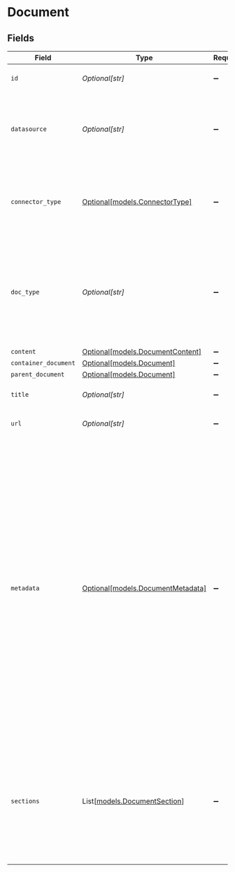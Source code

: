 # Document


## Fields

| Field                                                                                                                                                                                                                                                                                                                                                                                                                | Type                                                                                                                                                                                                                                                                                                                                                                                                                 | Required                                                                                                                                                                                                                                                                                                                                                                                                             | Description                                                                                                                                                                                                                                                                                                                                                                                                          | Example                                                                                                                                                                                                                                                                                                                                                                                                              |
| -------------------------------------------------------------------------------------------------------------------------------------------------------------------------------------------------------------------------------------------------------------------------------------------------------------------------------------------------------------------------------------------------------------------- | -------------------------------------------------------------------------------------------------------------------------------------------------------------------------------------------------------------------------------------------------------------------------------------------------------------------------------------------------------------------------------------------------------------------- | -------------------------------------------------------------------------------------------------------------------------------------------------------------------------------------------------------------------------------------------------------------------------------------------------------------------------------------------------------------------------------------------------------------------- | -------------------------------------------------------------------------------------------------------------------------------------------------------------------------------------------------------------------------------------------------------------------------------------------------------------------------------------------------------------------------------------------------------------------- | -------------------------------------------------------------------------------------------------------------------------------------------------------------------------------------------------------------------------------------------------------------------------------------------------------------------------------------------------------------------------------------------------------------------- |
| `id`                                                                                                                                                                                                                                                                                                                                                                                                                 | *Optional[str]*                                                                                                                                                                                                                                                                                                                                                                                                      | :heavy_minus_sign:                                                                                                                                                                                                                                                                                                                                                                                                   | The Glean Document ID.                                                                                                                                                                                                                                                                                                                                                                                               |                                                                                                                                                                                                                                                                                                                                                                                                                      |
| `datasource`                                                                                                                                                                                                                                                                                                                                                                                                         | *Optional[str]*                                                                                                                                                                                                                                                                                                                                                                                                      | :heavy_minus_sign:                                                                                                                                                                                                                                                                                                                                                                                                   | The app or other repository type from which the document was extracted                                                                                                                                                                                                                                                                                                                                               |                                                                                                                                                                                                                                                                                                                                                                                                                      |
| `connector_type`                                                                                                                                                                                                                                                                                                                                                                                                     | [Optional[models.ConnectorType]](../models/connectortype.md)                                                                                                                                                                                                                                                                                                                                                         | :heavy_minus_sign:                                                                                                                                                                                                                                                                                                                                                                                                   | The source from which document content was pulled, e.g. an API crawl or browser history                                                                                                                                                                                                                                                                                                                              |                                                                                                                                                                                                                                                                                                                                                                                                                      |
| `doc_type`                                                                                                                                                                                                                                                                                                                                                                                                           | *Optional[str]*                                                                                                                                                                                                                                                                                                                                                                                                      | :heavy_minus_sign:                                                                                                                                                                                                                                                                                                                                                                                                   | The datasource-specific type of the document (e.g. for Jira issues, this is the issue type such as Bug or Feature Request).                                                                                                                                                                                                                                                                                          |                                                                                                                                                                                                                                                                                                                                                                                                                      |
| `content`                                                                                                                                                                                                                                                                                                                                                                                                            | [Optional[models.DocumentContent]](../models/documentcontent.md)                                                                                                                                                                                                                                                                                                                                                     | :heavy_minus_sign:                                                                                                                                                                                                                                                                                                                                                                                                   | N/A                                                                                                                                                                                                                                                                                                                                                                                                                  |                                                                                                                                                                                                                                                                                                                                                                                                                      |
| `container_document`                                                                                                                                                                                                                                                                                                                                                                                                 | [Optional[models.Document]](../models/document.md)                                                                                                                                                                                                                                                                                                                                                                   | :heavy_minus_sign:                                                                                                                                                                                                                                                                                                                                                                                                   | N/A                                                                                                                                                                                                                                                                                                                                                                                                                  |                                                                                                                                                                                                                                                                                                                                                                                                                      |
| `parent_document`                                                                                                                                                                                                                                                                                                                                                                                                    | [Optional[models.Document]](../models/document.md)                                                                                                                                                                                                                                                                                                                                                                   | :heavy_minus_sign:                                                                                                                                                                                                                                                                                                                                                                                                   | N/A                                                                                                                                                                                                                                                                                                                                                                                                                  |                                                                                                                                                                                                                                                                                                                                                                                                                      |
| `title`                                                                                                                                                                                                                                                                                                                                                                                                              | *Optional[str]*                                                                                                                                                                                                                                                                                                                                                                                                      | :heavy_minus_sign:                                                                                                                                                                                                                                                                                                                                                                                                   | The title of the document.                                                                                                                                                                                                                                                                                                                                                                                           |                                                                                                                                                                                                                                                                                                                                                                                                                      |
| `url`                                                                                                                                                                                                                                                                                                                                                                                                                | *Optional[str]*                                                                                                                                                                                                                                                                                                                                                                                                      | :heavy_minus_sign:                                                                                                                                                                                                                                                                                                                                                                                                   | A permalink for the document.                                                                                                                                                                                                                                                                                                                                                                                        |                                                                                                                                                                                                                                                                                                                                                                                                                      |
| `metadata`                                                                                                                                                                                                                                                                                                                                                                                                           | [Optional[models.DocumentMetadata]](../models/documentmetadata.md)                                                                                                                                                                                                                                                                                                                                                   | :heavy_minus_sign:                                                                                                                                                                                                                                                                                                                                                                                                   | N/A                                                                                                                                                                                                                                                                                                                                                                                                                  | {<br/>"container": "container",<br/>"parentId": "JIRA_EN-1337",<br/>"createTime": "2000-01-23T04:56:07.000Z",<br/>"datasource": "datasource",<br/>"author": {<br/>"name": "name"<br/>},<br/>"documentId": "documentId",<br/>"updateTime": "2000-01-23T04:56:07.000Z",<br/>"mimeType": "mimeType",<br/>"objectType": "Feature Request",<br/>"components": [<br/>"Backend",<br/>"Networking"<br/>],<br/>"status": [<br/>"Done"<br/>],<br/>"customData": {<br/>"someCustomField": "someCustomValue"<br/>}<br/>} |
| `sections`                                                                                                                                                                                                                                                                                                                                                                                                           | List[[models.DocumentSection](../models/documentsection.md)]                                                                                                                                                                                                                                                                                                                                                         | :heavy_minus_sign:                                                                                                                                                                                                                                                                                                                                                                                                   | A list of content sub-sections in the document, e.g. text blocks with different headings in a Drive doc or Confluence page.                                                                                                                                                                                                                                                                                          |                                                                                                                                                                                                                                                                                                                                                                                                                      |